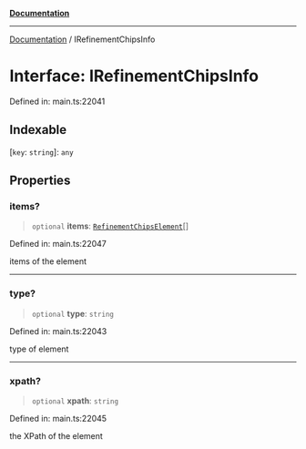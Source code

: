 [**Documentation**](../README.md)

***

[Documentation](../README.md) / IRefinementChipsInfo

# Interface: IRefinementChipsInfo

Defined in: main.ts:22041

## Indexable

\[`key`: `string`\]: `any`

## Properties

### items?

> `optional` **items**: [`RefinementChipsElement`](../classes/RefinementChipsElement.md)[]

Defined in: main.ts:22047

items of the element

***

### type?

> `optional` **type**: `string`

Defined in: main.ts:22043

type of element

***

### xpath?

> `optional` **xpath**: `string`

Defined in: main.ts:22045

the XPath of the element
